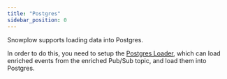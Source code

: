```yaml
---
title: "Postgres"
sidebar_position: 0
---
```


Snowplow supports loading data into Postgres.

In order to do this, you need to setup the [Postgres Loader](/docs/pipeline-components-and-applications/loaders-storage-targets/snowplow-postgres-loader/index.md), which can load enriched events from the enriched Pub/Sub topic, and load them into Postgres.